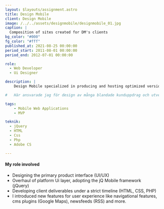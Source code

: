 ```yaml
---
layout: $layouts/assignment.astro
title: Design Mobile
client: Design Mobile
image: /../../assets/designmobile/designmobile_01.jpg
caption: |
  Composition of sites created for DM's clients
bg_color: "#000"
fg_color: "#fff"
published_at: 2021-08-25 00:00:00
period_start: 2011-08-01 00:00:00
period_end: 2012-07-01 00:00:00

role:
  - Web Developer
  - Ui Designer

description: |
    Design Mobile specialized in producing and hosting optimized versions of their clients web sites for the early mobile browsers. I was involved in the early stages of DM's growth by creating various sites and developing the inhouse platform.

#   Här ansvarade jag för design av många blandade kunduppdrag och utveckling av den egna tekniska plattformen. DesignMobile var en ledande utvecklare av mobilkompatibla webbsiter i den mobila webbens unga år och för mig ett mycket lärorikt arbete i en högst säljorienterad projektorganisation.

tags:
    - Mobile Web Applications
    - MVP

teknik:
  - jQuery
  - HTML
  - Css
  - Php
  - Adobe CS

---
```


#### My role involved
- Designing the primary product interface (UI/UX)
- Overhaul of platform Ui layer, adopting the jQ Mobile framework (jQuery)
- Developing client deliverables under a strict timeline (HTML, CSS, PHP)
- I introduced new features for user experience like navigational features, cms plugins (Google Maps), newsfeeds (RSS) and more.
